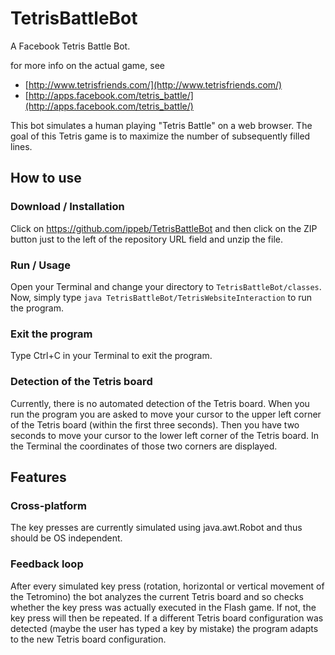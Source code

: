 TetrisBattleBot
===============

A Facebook Tetris Battle Bot.

for more info on the actual game, see
* [http://www.tetrisfriends.com/](http://www.tetrisfriends.com/)
* [http://apps.facebook.com/tetris_battle/](http://apps.facebook.com/tetris_battle/)


This bot simulates a human playing "Tetris Battle" on a web browser.
The goal of this Tetris game is to maximize the number of subsequently filled
lines.




How to use
----------


### Download / Installation

Click on https://github.com/ippeb/TetrisBattleBot and then click on the ZIP button
just to the left of the repository URL field and unzip the file.



### Run / Usage

Open your Terminal and change your directory to `TetrisBattleBot/classes`.
Now, simply type `java TetrisBattleBot/TetrisWebsiteInteraction`
to run the program.


### Exit the program

Type Ctrl+C in your Terminal to exit the program.


### Detection of the Tetris board

Currently, there is no automated detection of the Tetris board.
When you run the program you are asked to move your cursor to
the upper left corner of the Tetris board (within the first three
seconds). Then you have two seconds to move your cursor to the
lower left corner of the Tetris board. In the Terminal the
coordinates of those two corners are displayed.




Features
--------


### Cross-platform

The key presses are currently simulated using java.awt.Robot and thus
should be OS independent.


### Feedback loop

After every simulated key press (rotation, horizontal or vertical
movement of the Tetromino) the bot analyzes the current Tetris board
and so checks whether the key press was actually executed in the
Flash game. If not, the key press will then be repeated. If a
different Tetris board configuration was detected (maybe the user has typed
a key by mistake) the program adapts to the new Tetris board
configuration.
